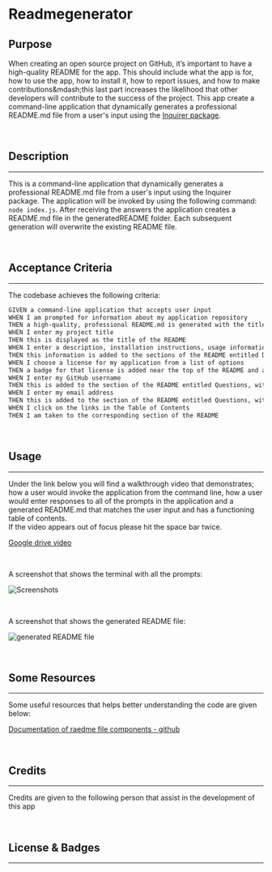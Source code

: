 # Readmegenerator

## Purpose

When creating an open source project on GitHub, it’s important to have a high-quality README for the app. This should include what the app is for, how to use the app, how to install it, how to report issues, and how to make contributions&amp;mdash;this last part increases the likelihood that other developers will contribute to the success of the project. This app create a command-line application that dynamically generates a professional README.md file from a user's input using the [Inquirer package](https://www.npmjs.com/package/inquirer).

<br>

## Description

***
This is a command-line application that dynamically generates a professional README.md file from a user's input using the Inquirer package. The application will be invoked by using the following command: `node index.js`. After receiving the answers the application creates a README.md file in the generatedREADME folder. Each subsequent generation will overwrite the existing README file.  

<br>

## Acceptance Criteria

***

The codebase achieves the following criteria:

```md
GIVEN a command-line application that accepts user input
WHEN I am prompted for information about my application repository
THEN a high-quality, professional README.md is generated with the title of my project and sections entitled Description, Table of Contents, Installation, Usage, License, Contributing, Tests, and Questions
WHEN I enter my project title
THEN this is displayed as the title of the README
WHEN I enter a description, installation instructions, usage information, contribution guidelines, and test instructions
THEN this information is added to the sections of the README entitled Description, Installation, Usage, Contributing, and Tests
WHEN I choose a license for my application from a list of options
THEN a badge for that license is added near the top of the README and a notice is added to the section of the README entitled License that explains which license the application is covered under
WHEN I enter my GitHub username
THEN this is added to the section of the README entitled Questions, with a link to my GitHub profile
WHEN I enter my email address
THEN this is added to the section of the README entitled Questions, with instructions on how to reach me with additional questions
WHEN I click on the links in the Table of Contents
THEN I am taken to the corresponding section of the README
```

<br>

## Usage

***

Under the link below you will find a walkthrough video that demonstrates; how a user would invoke the application from the command line, how a user would enter responses to all of the prompts in the application and a generated README.md that matches the user input and has a functioning table of contents.<br>
If the video appears out of focus please hit the space bar twice.

[Google drive video]()

<br>

A screenshot that shows the terminal with all the prompts:
<br>

![Screenshots]()

<br>

A screenshot that shows the generated README file:
<br>

![generated README file]()

<br>

## Some Resources

***

Some useful resources that helps better understanding the code are given below:
<br>

[Documentation of raedme file components - github](https://docs.github.com/en/get-started/writing-on-github/getting-started-with-writing-and-formatting-on-github/basic-writing-and-formatting-syntax)

<br>

## Credits

***
Credits are given to the following person that assist in the development of this app


<br>

## License & Badges

***

<br>

